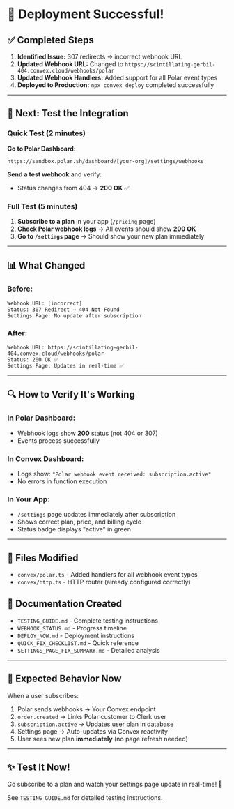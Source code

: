 # 🎉 Deployment Successful!

## ✅ Completed Steps

1. **Identified Issue:** 307 redirects → incorrect webhook URL
2. **Updated Webhook URL:** Changed to `https://scintillating-gerbil-404.convex.cloud/webhooks/polar`
3. **Updated Webhook Handlers:** Added support for all Polar event types
4. **Deployed to Production:** `npx convex deploy` completed successfully

---

## 🧪 Next: Test the Integration

### Quick Test (2 minutes)

**Go to Polar Dashboard:**
```
https://sandbox.polar.sh/dashboard/[your-org]/settings/webhooks
```

**Send a test webhook** and verify:
- Status changes from 404 → **200 OK** ✅

### Full Test (5 minutes)

1. **Subscribe to a plan** in your app (`/pricing` page)
2. **Check Polar webhook logs** → All events should show **200 OK**
3. **Go to `/settings` page** → Should show your new plan immediately

---

## 📊 What Changed

### Before:
```
Webhook URL: [incorrect]
Status: 307 Redirect → 404 Not Found
Settings Page: No update after subscription
```

### After:
```
Webhook URL: https://scintillating-gerbil-404.convex.cloud/webhooks/polar
Status: 200 OK ✅
Settings Page: Updates in real-time ✅
```

---

## 🔍 How to Verify It's Working

### In Polar Dashboard:
- Webhook logs show **200** status (not 404 or 307)
- Events process successfully

### In Convex Dashboard:
- Logs show: `"Polar webhook event received: subscription.active"`
- No errors in function execution

### In Your App:
- `/settings` page updates immediately after subscription
- Shows correct plan, price, and billing cycle
- Status badge displays "active" in green

---

## 📝 Files Modified

- `convex/polar.ts` - Added handlers for all webhook event types
- `convex/http.ts` - HTTP router (already configured correctly)

## 📄 Documentation Created

- `TESTING_GUIDE.md` - Complete testing instructions
- `WEBHOOK_STATUS.md` - Progress timeline
- `DEPLOY_NOW.md` - Deployment instructions
- `QUICK_FIX_CHECKLIST.md` - Quick reference
- `SETTINGS_PAGE_FIX_SUMMARY.md` - Detailed analysis

---

## 🎯 Expected Behavior Now

When a user subscribes:
1. Polar sends webhooks → Your Convex endpoint
2. `order.created` → Links Polar customer to Clerk user
3. `subscription.active` → Updates user plan in database
4. Settings page → Auto-updates via Convex reactivity
5. User sees new plan **immediately** (no page refresh needed)

---

## ✨ Test It Now!

Go subscribe to a plan and watch your settings page update in real-time! 🚀

See `TESTING_GUIDE.md` for detailed testing instructions.
